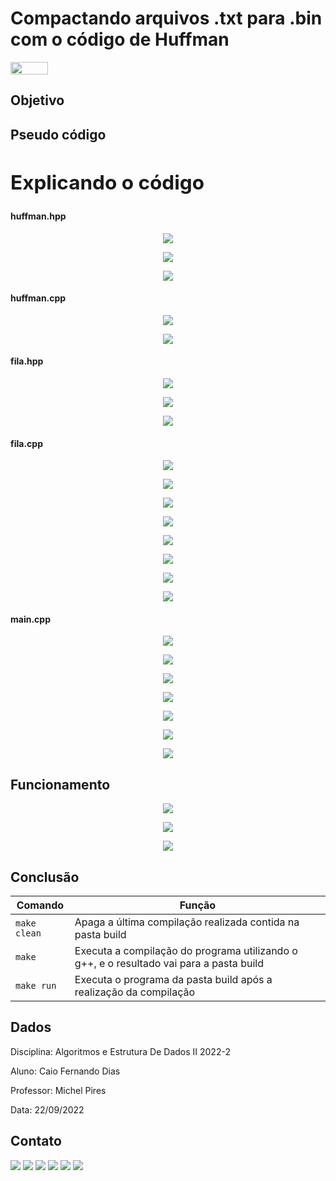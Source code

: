 # Compactando arquivos .txt para .bin com o código de Huffman

<img align="center" height="20px" width="60px" src="https://img.shields.io/badge/C%2B%2B-00599C?style=for-the-badge&logo=c%2B%2B&logoColor=white"/>  
</a> 
</div>

<h2><a>Objetivo</a></h2>

<h2><a>Pseudo código<a><h2>

<h2><a>Explicando o código</a></h2>

<h4><a>huffman.hpp</a></h4>

<p align="center">
<img src="imgs/StructARVORE.png"/>
</p>

<p align="center">
<img src="imgs/StructDADOS.png"/>
</p>

<p align="center">
<img src="imgs/declaracaofuncaojuntanosinsertion.png"/>
</p>

<h4><a>huffman.cpp</a></h4>

<p align="center">
<img src="imgs/InsertionShort.png"/>
</p>

<p align="center">
<img src="imgs/Funcao_JuntaNos.png"/>
</p>

<h4><a>fila.hpp</a></h4>

<p align="center">
<img src="imgs/Declaracao_Fila.png"/>
</p>

<p align="center">
<img src="imgs/Funcoes_Aux.png"/>
</p>

<p align="center">
<img src="imgs/Declaracaofuncoestratamento.png"/>
</p>

<h4><a>fila.cpp</a></h4>

<p align="center">
<img src="imgs/Implentacao_Funcoes.png"/>
</p>

<p align="center">
<img src="imgs/implementacao_funcao_print_largura.png"/>
</p>

<p align="center">
<img src="imgs/implementacao_funcao_gerarcod.png"/>
</p>

<p align="center">
<img src="imgs/implementacao_funcao_buscapalavracod.png"/>
</p>

<p align="center">
<img src="imgs/implementacao_funcao_jogacodvetor.png"/>
</p>

<p align="center">
<img src="imgs/implementacao_funcao_buscapalavracod.png"/>
</p>

<p align="center">
<img src="imgs/implementacao_funcao_letra1carac.png"/>
</p>

<p align="center">
<img src="imgs/implementacao_funcao_tratastring.png"/>
</p>

<h4><a>main.cpp</a></h4>

<p align="center">
<img src="imgs/declaracao_de_vector_e_has.png"/>
</p>

<p align="center">
<img src="imgs/leituraarquivoetratamento.png"/>
</p>

<p align="center">
<img src="imgs/passavetorpalavrasphash.png"/>
</p>

<p align="center">
<img src="imgs/menoremaiorparacalculo.png"/>
</p>

<p align="center">
<img src="imgs/passandominhahashparastruct.png"/>
</p>

<p align="center">
<img src="imgs/chamafuncoesmain.png"/>
</p>

<p align="center">
<img src="imgs/criaarquivobinario.png"/>
</p>

<h2><a>Funcionamento</a></h2>

<p align="center">
<img src="imgs/impressao_arvore.png"/>
</p>

<p align="center">
<img src="imgs/tamanhoarquivotxt.png"/>
</p>

<p align="center">
<img src="imgs/tamanhoarquivobinario.png"/>
</p>

<h2><a>Conclusão</a></h2>


| Comando                |  Função                                                                                           |                     
| -----------------------| ------------------------------------------------------------------------------------------------- |
|  `make clean`          | Apaga a última compilação realizada contida na pasta build                                        |
|  `make`                | Executa a compilação do programa utilizando o g++, e o resultado vai para a pasta build           |
|  `make run`            | Executa o programa da pasta build após a realização da compilação                                 |

<h2><a>Dados</a></h2>

<p>Disciplina: Algoritmos e Estrutura De Dados II 2022-2

Aluno: Caio Fernando Dias

Professor: Michel Pires

Data: 22/09/2022</p>

<h2><a>Contato</a></h2>

<div> 
  <a href="https://www.instagram.com/caio_fer_dias/" target="_blank"><img src="https://img.shields.io/badge/-Instagram-%23E4405F?style=for-the-badge&logo=instagram&logoColor=white" target="_blank"></a>
  <a href = "mailto:caiodias200109@gmail.com"><img src="https://img.shields.io/badge/-Gmail-%23333?style=for-the-badge&logo=gmail&logoColor=white" target="_blank"></a>
  <a href="https://www.linkedin.com/in/caio-dias-8a4962246/" target="_blank"><img src="https://img.shields.io/badge/-LinkedIn-%230077B5?style=for-the-badge&logo=linkedin&logoColor=white" target="_blank"></a>
  <a href="https://t.me/caio_fer_dias" target="_blank"><img src="https://img.shields.io/badge/Telegram-2CA5E0?style=for-the-badge&logo=telegram&logoColor=white"></a>
  <a href="https://www.facebook.com/caiofernando.dias.77"><img src="https://img.shields.io/badge/Facebook-1877F2?style=for-the-badge&logo=facebook&logoColor=white"></a>
  <a href="https://github.com/Caio-Fernando-Dias"><img src="https://img.shields.io/badge/GitHub-100000?style=for-the-badge&logo=github&logoColor=white"></a>
</div>

